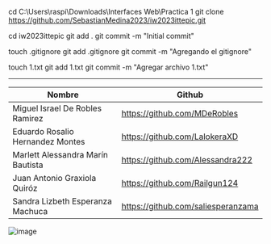 <!-- Clonar repositorio -->
cd C:\Users\raspi\Downloads\Interfaces Web\Practica 1
git clone https://github.com/SebastianMedina2023/iw2023ittepic.git

<!-- Hacer un commit -->
cd iw2023ittepic
git add .
git commit -m "Initial commit"

<!-- Ignorar archivos-->
touch .gitignore
git add .gitignore
git commit -m "Agregando el gitignore"

<!-- Añadir archivo 1.txt-->
touch 1.txt
git add 1.txt
git commit -m "Agregar archivo 1.txt"

--------------------------------------------------------------------------
| Nombre                            | Github                             |
|-----------------------------------|------------------------------------|
| Miguel Israel De Robles Ramirez   | https://github.com/MDeRobles       |
| Eduardo Rosalio Hernandez Montes  | https://github.com/LalokeraXD      |
| Marlett Alessandra Marín Bautista | https://github.com/Alessandra222   |
| Juan Antonio Graxiola Quiróz      | https://github.com/Railgun124      |
| Sandra Lizbeth Esperanza Machuca  | https://github.com/saliesperanzama |

![image](https://github.com/SebastianMedina2023/iw2023ittepic/assets/143011213/3c413b78-03da-4dce-9597-d3ee43088fae)
